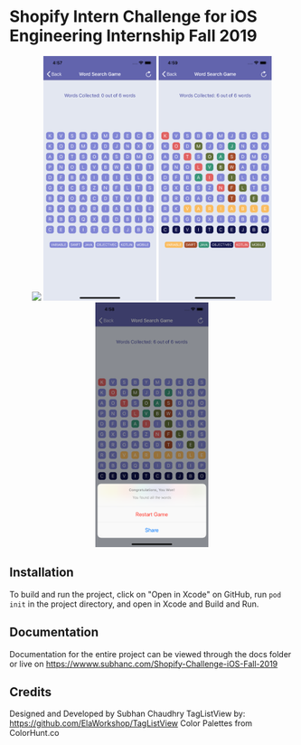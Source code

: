 #  Shopify Intern Challenge for iOS Engineering Internship Fall 2019
<p float="left" align="center">
    <img src="/images/screen.gif" width="200"/>
    <img src="/images/startGame.png" width="200"/>
    <img src="/images/inGameScreen.png" width="200"/>
    <img src="/images/SharePage2.png" width="200"/>
</p>

## Installation
To build and run the project, click on "Open in Xcode" on GitHub, run `pod init` in the project directory, and open in Xcode and Build and Run.

## Documentation
Documentation for the entire project can be viewed through the docs folder or live on https://wwww.subhanc.com/Shopify-Challenge-iOS-Fall-2019

## Credits
Designed and Developed by Subhan Chaudhry
TagListView by: https://github.com/ElaWorkshop/TagListView
Color Palettes from ColorHunt.co

